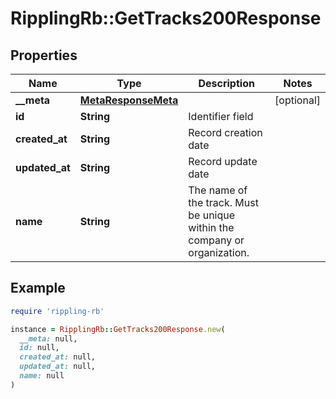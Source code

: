 # RipplingRb::GetTracks200Response

## Properties

| Name | Type | Description | Notes |
| ---- | ---- | ----------- | ----- |
| **__meta** | [**MetaResponseMeta**](MetaResponseMeta.md) |  | [optional] |
| **id** | **String** | Identifier field |  |
| **created_at** | **String** | Record creation date |  |
| **updated_at** | **String** | Record update date |  |
| **name** | **String** | The name of the track. Must be unique within the company or organization. |  |

## Example

```ruby
require 'rippling-rb'

instance = RipplingRb::GetTracks200Response.new(
  __meta: null,
  id: null,
  created_at: null,
  updated_at: null,
  name: null
)
```


